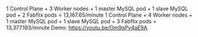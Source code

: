 1 Control Plane + 3 Worker nodes + 1 master MySQL pod + 1 slave MySQL pod + 2 Fabflix pods = 13,167.65/minute
1 Control Plane + 4 Worker nodes + 1 master MySQL pod + 1 slave MySQL pod + 3 Fabflix pods = 13,377.193/minute
Demo: https://youtu.be/Om9qPv4aE9A
